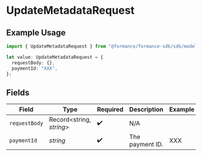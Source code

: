 # UpdateMetadataRequest

## Example Usage

```typescript
import { UpdateMetadataRequest } from "@formance/formance-sdk/sdk/models/operations";

let value: UpdateMetadataRequest = {
  requestBody: {},
  paymentId: "XXX",
};
```

## Fields

| Field                    | Type                     | Required                 | Description              | Example                  |
| ------------------------ | ------------------------ | ------------------------ | ------------------------ | ------------------------ |
| `requestBody`            | Record<string, *string*> | :heavy_check_mark:       | N/A                      |                          |
| `paymentId`              | *string*                 | :heavy_check_mark:       | The payment ID.          | XXX                      |